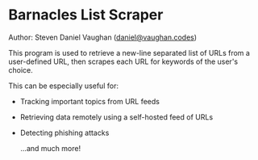 # Barnacles List Scraper
Author: Steven Daniel Vaughan (daniel@vaughan.codes)

This program is used to retrieve a new-line separated list of URLs from a user-defined URL, then scrapes each URL for keywords of the user's choice.

This can be especially useful for:
  - Tracking important topics from URL feeds
  - Retrieving data remotely using a self-hosted feed of URLs
  - Detecting phishing attacks
  
    ...and much more!
    
